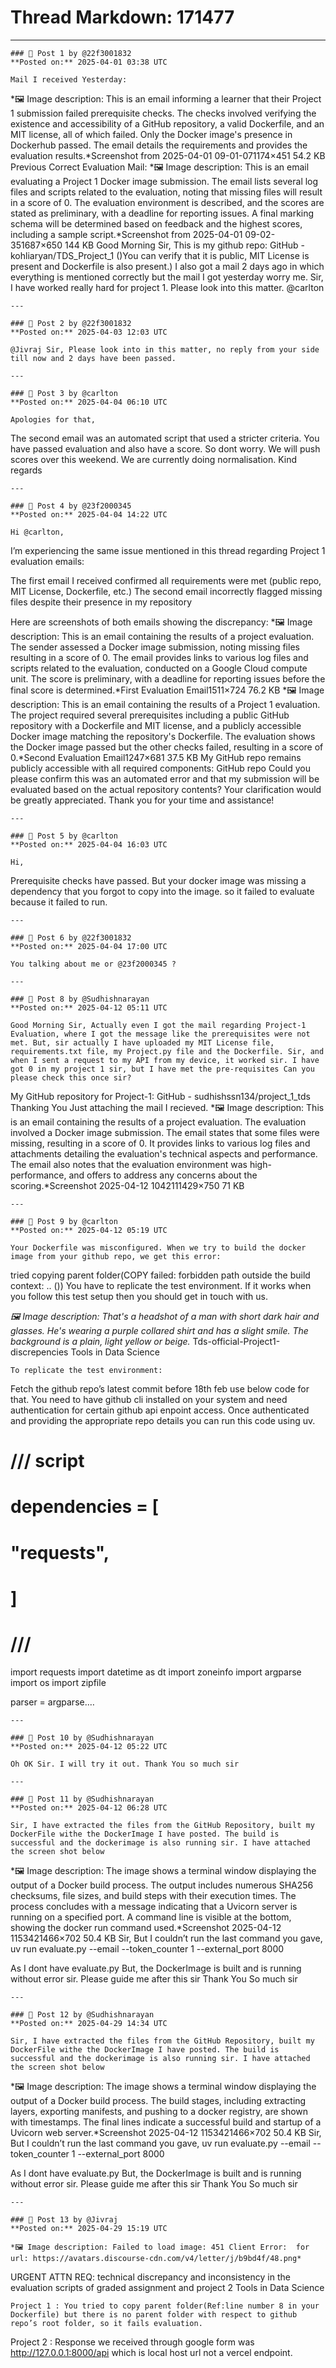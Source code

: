 # Thread Markdown: 171477

---

    ### 💬 Post 1 by @22f3001832  
    **Posted on:** 2025-04-01 03:38 UTC  

    Mail I received Yesterday:
*🖼️ Image description: This is an email informing a learner that their Project 1 submission failed prerequisite checks.  The checks involved verifying the existence and accessibility of a GitHub repository, a valid Dockerfile, and an MIT license, all of which failed.  Only the Docker image's presence in Dockerhub passed.  The email details the requirements and provides the evaluation results.*Screenshot from 2025-04-01 09-01-071174×451 54.2 KB
Previous Correct Evaluation Mail:
*🖼️ Image description: This is an email evaluating a Project 1 Docker image submission.  The email lists several log files and scripts related to the evaluation, noting that missing files will result in a score of 0.  The evaluation environment is described, and the scores are stated as preliminary, with a deadline for reporting issues.  A final marking schema will be determined based on feedback and the highest scores, including a sample script.*Screenshot from 2025-04-01 09-02-351687×650 144 KB
Good Morning Sir,
This is my github repo: GitHub - kohliaryan/TDS_Project_1 ()You can verify that it is public, MIT License is present and Dockerfile is also present.)
I also got a mail 2 days ago in which everything is mentioned correctly but the mail I got yesterday worry me.  Sir, I have worked really hard for project 1. Please look into this matter.
@carlton

    ---

    ### 💬 Post 2 by @22f3001832  
    **Posted on:** 2025-04-03 12:03 UTC  

    @Jivraj Sir, Please look into in this matter, no reply from your side till now and 2 days have been passed.

    ---

    ### 💬 Post 3 by @carlton  
    **Posted on:** 2025-04-04 06:10 UTC  

    Apologies for that,
The second email was an automated script that used a stricter criteria. You have passed evaluation and also have a score. So dont worry. We will push scores over this weekend. We are currently doing normalisation.
Kind regards

    ---

    ### 💬 Post 4 by @23f2000345  
    **Posted on:** 2025-04-04 14:22 UTC  

    Hi @carlton,
I’m experiencing the same issue mentioned in this thread regarding Project 1 evaluation emails:

The first email I received confirmed all requirements were met (public repo, MIT License, Dockerfile, etc.)
The second email incorrectly flagged missing files despite their presence in my repository

Here are screenshots of both emails showing the discrepancy:
*🖼️ Image description: This is an email containing the results of a project evaluation.  The sender assessed a Docker image submission, noting missing files resulting in a score of 0.  The email provides links to various log files and scripts related to the evaluation, conducted on a Google Cloud compute unit.  The score is preliminary, with a deadline for reporting issues before the final score is determined.*First Evaluation Email1511×724 76.2 KB
*🖼️ Image description: This is an email containing the results of a Project 1 evaluation.  The project required several prerequisites including a public GitHub repository with a Dockerfile and MIT license, and a publicly accessible Docker image matching the repository's Dockerfile. The evaluation shows the Docker image passed but the other checks failed, resulting in a score of 0.*Second Evaluation Email1247×681 37.5 KB
My GitHub repo remains publicly accessible with all required components:
GitHub repo
Could you please confirm this was an automated error and that my submission will be evaluated based on the actual repository contents? Your clarification would be greatly appreciated.
Thank you for your time and assistance!

    ---

    ### 💬 Post 5 by @carlton  
    **Posted on:** 2025-04-04 16:03 UTC  

    Hi,
Prerequisite checks have passed. But your docker image was missing a dependency that you forgot to copy into the image. so it failed to evaluate because it failed to run.

    ---

    ### 💬 Post 6 by @22f3001832  
    **Posted on:** 2025-04-04 17:00 UTC  

    You talking about me or @23f2000345 ?

    ---

    ### 💬 Post 8 by @Sudhishnarayan  
    **Posted on:** 2025-04-12 05:11 UTC  

    Good Morning Sir, Actually even I got the mail regarding Project-1 Evaluation, where I got the message like the prerequisites were not met. But, sir actually I have uploaded my MIT License file, requirements.txt file, my Project.py file and the Dockerfile. Sir, and when I sent a request to my API from my device, it worked sir. I have got 0 in my project 1 sir, but I have met the pre-requisites Can you please check this once sir?
My GitHub repository for Project-1: GitHub - sudhishssn134/project_1_tds
Thanking You
Just attaching the mail I recieved.
*🖼️ Image description: This is an email containing the results of a project evaluation.  The evaluation involved a Docker image submission.  The email states that some files were missing, resulting in a score of 0.  It provides links to various log files and attachments detailing the evaluation's technical aspects and performance.  The email also notes that the evaluation environment was high-performance, and offers to address any concerns about the scoring.*Screenshot 2025-04-12 1042111429×750 71 KB

    ---

    ### 💬 Post 9 by @carlton  
    **Posted on:** 2025-04-12 05:19 UTC  

    Your Dockerfile was misconfigured. When we try to build the docker image from your github repo, we get this error:
tried copying parent folder(COPY failed: forbidden path outside the build context: .. ())
You have to replicate the test environment. If it works when you follow this test setup then you should get in touch with us.


*🖼️ Image description: That's a headshot of a man with short dark hair and glasses. He's wearing a purple collared shirt and has a slight smile.  The background is a plain, light yellow or beige.*
Tds-official-Project1-discrepencies Tools in Data Science


    To replicate the test environment: 
Fetch the github repo’s latest commit before 18th feb use below code for that. You need to have github cli installed on your system and need authentication for certain github api enpoint access. Once authenticated and providing the appropriate repo details you can  run this code using uv. 
# /// script
# dependencies = [
#   "requests",
# ]
# ///

import requests
import datetime as dt
import zoneinfo
import argparse
import os
import zipfile

parser = argparse.…

    ---

    ### 💬 Post 10 by @Sudhishnarayan  
    **Posted on:** 2025-04-12 05:22 UTC  

    Oh OK Sir. I will try it out. Thank You so much sir

    ---

    ### 💬 Post 11 by @Sudhishnarayan  
    **Posted on:** 2025-04-12 06:28 UTC  

    Sir, I have extracted the files from the GitHub Repository, built my DockerFile withe the DockerImage I have posted. The build is successful and the dockerimage is also running sir. I have attached the screen shot below
*🖼️ Image description: The image shows a terminal window displaying the output of a Docker build process.  The output includes numerous SHA256 checksums, file sizes, and build steps with their execution times. The process concludes with a message indicating that a Uvicorn server is running on a specified port.  A command line is visible at the bottom, showing the docker run command used.*Screenshot 2025-04-12 1153421466×702 50.4 KB
Sir, But I couldn’t run the last command you gave,
uv run evaluate.py --email <any email> --token_counter 1 --external_port 8000

As I dont have evaluate.py
But, the DockerImage is built and is running without error sir.
Please guide me after this sir
Thank You So much sir

    ---

    ### 💬 Post 12 by @Sudhishnarayan  
    **Posted on:** 2025-04-29 14:34 UTC  

    Sir, I have extracted the files from the GitHub Repository, built my DockerFile withe the DockerImage I have posted. The build is successful and the dockerimage is also running sir. I have attached the screen shot below
*🖼️ Image description: The image shows a terminal window displaying the output of a Docker build process.  The build stages, including extracting layers, exporting manifests, and pushing to a docker registry, are shown with timestamps.  The final lines indicate a successful build and startup of a Uvicorn web server.*Screenshot 2025-04-12 1153421466×702 50.4 KB
Sir, But I couldn’t run the last command you gave,
uv run evaluate.py --email <any email> --token_counter 1 --external_port 8000

As I dont have evaluate.py
But, the DockerImage is built and is running without error sir.
Please guide me after this sir
Thank You So much sir

    ---

    ### 💬 Post 13 by @Jivraj  
    **Posted on:** 2025-04-29 15:19 UTC  

    *🖼️ Image description: Failed to load image: 451 Client Error:  for url: https://avatars.discourse-cdn.com/v4/letter/j/b9bd4f/48.png*
URGENT ATTN REQ: technical discrepancy and inconsistency in the evaluation scripts of graded assignment and project 2 Tools in Data Science


    Project 1 : You tried to copy parent folder(Ref:line number 8 in your Dockerfile) but there is no parent folder with respect to github repo’s root folder, so it fails evaluation. 
Project 2 : Response we received through google form was http://127.0.0.1:8000/api which is local host url not a vercel endpoint.

    